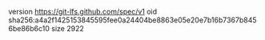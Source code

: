 version https://git-lfs.github.com/spec/v1
oid sha256:a4a2f1425153845595fee0a24404be8863e05e20e7b16b7367b8456be86b6c10
size 2922
